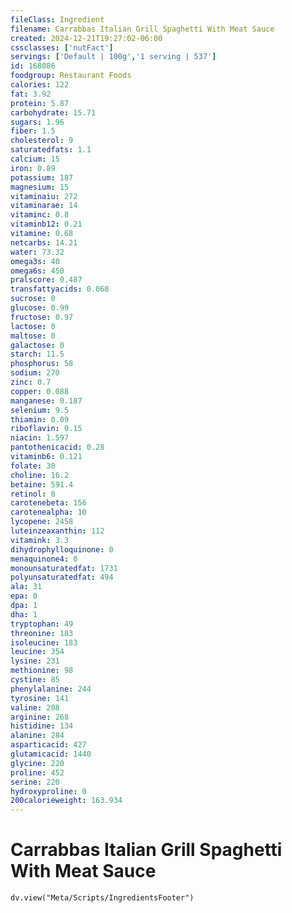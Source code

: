 ```yaml
---
fileClass: Ingredient
filename: Carrabbas Italian Grill Spaghetti With Meat Sauce
created: 2024-12-21T19:27:02-06:00
cssclasses: ['nutFact']
servings: ['Default | 100g','1 serving | 537']
id: 168086
foodgroup: Restaurant Foods
calories: 122
fat: 3.92
protein: 5.87
carbohydrate: 15.71
sugars: 1.96
fiber: 1.5
cholesterol: 9
saturatedfats: 1.1
calcium: 15
iron: 0.89
potassium: 187
magnesium: 15
vitaminaiu: 272
vitaminarae: 14
vitaminc: 0.8
vitaminb12: 0.21
vitamine: 0.68
netcarbs: 14.21
water: 73.32
omega3s: 40
omega6s: 450
pralscore: 0.487
transfattyacids: 0.068
sucrose: 0
glucose: 0.99
fructose: 0.97
lactose: 0
maltose: 0
galactose: 0
starch: 11.5
phosphorus: 58
sodium: 270
zinc: 0.7
copper: 0.088
manganese: 0.187
selenium: 9.5
thiamin: 0.09
riboflavin: 0.15
niacin: 1.597
pantothenicacid: 0.28
vitaminb6: 0.121
folate: 30
choline: 16.2
betaine: 591.4
retinol: 0
carotenebeta: 156
carotenealpha: 10
lycopene: 2458
luteinzeaxanthin: 112
vitamink: 3.3
dihydrophylloquinone: 0
menaquinone4: 0
monounsaturatedfat: 1731
polyunsaturatedfat: 494
ala: 31
epa: 0
dpa: 1
dha: 1
tryptophan: 49
threonine: 183
isoleucine: 183
leucine: 354
lysine: 231
methionine: 98
cystine: 85
phenylalanine: 244
tyrosine: 141
valine: 208
arginine: 268
histidine: 134
alanine: 284
asparticacid: 427
glutamicacid: 1440
glycine: 220
proline: 452
serine: 220
hydroxyproline: 0
200calorieweight: 163.934
---
```


# Carrabbas Italian Grill Spaghetti With Meat Sauce

```dataviewjs
dv.view("Meta/Scripts/IngredientsFooter")
```